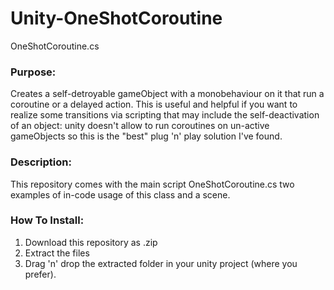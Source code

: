 # Unity-OneShotCoroutine
OneShotCoroutine.cs

### Purpose: 
Creates a self-detroyable gameObject with a monobehaviour on it that run a coroutine or a delayed action.
This is useful and helpful if you want to realize some transitions via scripting that may
include the self-deactivation of an object: unity doesn't allow to run coroutines on un-active
gameObjects so this is the "best" plug 'n' play solution I've found.

### Description:
This repository comes with the main script OneShotCoroutine.cs two examples of in-code usage of this
class and a scene.

### How To Install:
1) Download this repository as .zip
2) Extract the files
3) Drag 'n' drop the extracted folder in your unity project (where you prefer).
